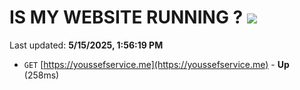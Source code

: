 # IS MY WEBSITE RUNNING ? [![](https://img.shields.io/static/v1?label=Sponsor&message=%E2%9D%A4&logo=GitHub&color=%23fe8e86)](https://github.com/sponsors/Youssef-Lehmam)

Last updated: **5/15/2025, 1:56:19 PM**

- `GET` [https://youssefservice.me](https://youssefservice.me) - **Up** (258ms)
